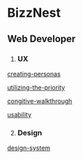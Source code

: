 # BizzNest

## Web Developer

1. ### UX

[creating-personas](https://medium.com/beakerandflint/personas-74c4e1c12ee2)

[utilizing-the-priority](https://medium.com/@hiba.rauf30/utilizing-the-priority-matrix-29cc50e25c56)

[congitive-walkthrough](https://www.interaction-design.org/literature/article/how-to-conduct-a-cognitive-walkthrough)

[usability](https://www.nngroup.com/articles/ten-usability-heuristics/)

2. ### Design

[design-system](https://medium.com/netguru/creating-a-design-system-our-approach-and-experiences-d32bd56c3a8a)
